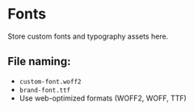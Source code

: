 # Fonts

Store custom fonts and typography assets here.

## File naming:
- `custom-font.woff2`
- `brand-font.ttf`
- Use web-optimized formats (WOFF2, WOFF, TTF)
